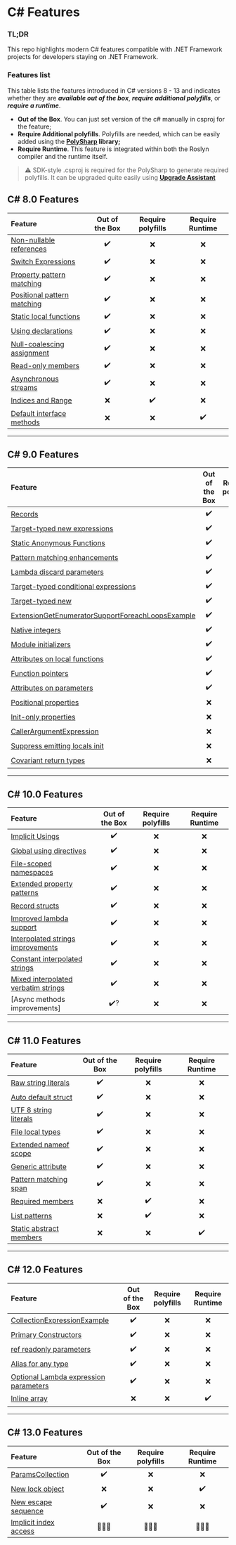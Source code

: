# C# Features

### TL;DR
This repo highlights modern C# features compatible with .NET Framework projects for developers staying on .NET Framework.


### Features list
This table lists the features introduced in C# versions 8 - 13 and indicates whether they are **_available out of the
box_**, **_require additional polyfills_**, or **_require a runtime_**.
- **Out of the Box**. You can just set version of the c# manually in csproj for the feature;
- **Require Additional polyfills**. Polyfills are needed, which can be easily added using the **[PolySharp](https://github.com/Sergio0694/PolySharp) library;**
- **Require Runtime**.  This feature is integrated within both the Roslyn compiler and the runtime itself.


>⚠️ SDK-style .csproj is required for the PolySharp to generate required polyfills. It can be upgraded quite easily using **[Upgrade Assistant](https://learn.microsoft.com/en-us/dotnet/core/porting/upgrade-assistant-overview)**




## C# 8.0 Features

| Feature                                                                                                        | Out of the Box | Require polyfills | Require Runtime |
|:---------------------------------------------------------------------------------------------------------------|:--------------:|:-----------------:|:---------------:|
| [Non-nullable references](./Polysharp.Playground.CSharp8.CompilerOnly/NullableExample.cs)                      |       ✔️       |         ❌         |        ❌        |
| [Switch Expressions](./Polysharp.Playground.CSharp8.CompilerOnly/SwitchExpressionsExample.cs)                  |       ✔️       |         ❌         |        ❌        |
| [Property pattern matching](./Polysharp.Playground.CSharp8.CompilerOnly/PropertyPatternMatchingExample.cs)     |       ✔️       |         ❌         |        ❌        |
| [Positional pattern matching](./Polysharp.Playground.CSharp8.CompilerOnly/PositionalPatternMatchingExample.cs) |       ✔️       |         ❌         |        ❌        |
| [Static local functions](./Polysharp.Playground.CSharp8.CompilerOnly/StaticLocalFunctionExample.cs)            |       ✔️       |         ❌         |        ❌        |
| [Using declarations](./Polysharp.Playground.CSharp8.CompilerOnly/UsingDeclarationExample.cs)                   |       ✔️       |         ❌         |        ❌        |
| [Null-coalescing assignment](./Polysharp.Playground.CSharp8.CompilerOnly/NullCoalescingAssignmentExample.cs)   |       ✔️       |         ❌         |        ❌        |
| [Read-only members](./Polysharp.Playground.CSharp8.CompilerOnly/ReadonlyMembersExample.cs)                     |       ✔️       |         ❌         |        ❌        |
| [Asynchronous streams](./Polysharp.Playground.CSharp8.CompilerOnly/AsyncStreamExample.cs)                    |       ✔️       |         ❌         |       ❌         |
| [Indices and Range](./Polysharp.Playground.CSharp8.RequirePolyfills/IndicesAndRangesExample.cs)                |       ❌        |        ✔️         |        ❌        |
| [Default interface methods](./Polysharp.Playground.CSharp8.RequireRuntime/DefaultInterfaceMethodsExample.cs)   |       ❌        |         ❌         |       ✔️        |

- - - 

## C# 9.0 Features

| Feature                                                                                                                                             | Out of the Box | Require polyfills | Require Runtime |
|:----------------------------------------------------------------------------------------------------------------------------------------------------|:--------------:|:-----------------:|:---------------:|
| [Records](./Polysharp.Playground.CSharp9.CompilerOnly/RecordsExample.cs)                                                                            |       ✔️       |         ❌         |        ❌        |
| [Target-typed new expressions](./Polysharp.Playground.CSharp9.CompilerOnly/TargetTypedNewExpressionExample.cs)                                      |       ✔️       |         ❌         |        ❌        |
| [Static Anonymous Functions](./Polysharp.Playground.CSharp9.CompilerOnly/StaticAnonymousFunctionsExample.cs)                                        |       ✔️       |         ❌         |        ❌        |
| [Pattern matching enhancements](./Polysharp.Playground.CSharp9.CompilerOnly/PatternMatchingEnhancements.cs)                                         |       ✔️       |         ❌         |        ❌        |
| [Lambda discard parameters](./Polysharp.Playground.CSharp9.CompilerOnly/LambdaDiscardParametersExample.cs)                                          |       ✔️       |         ❌         |        ❌        |
| [Target-typed conditional expressions](./Polysharp.Playground.CSharp9.CompilerOnly/TargetTypedConditionalExpressionsExample.cs)                     |       ✔️       |         ❌         |        ❌        |
| [Target-typed new](./Polysharp.Playground.CSharp9.CompilerOnly/TargetTypedNewExpressionExample.cs)                                                  |       ✔️       |         ❌         |        ❌        |
| [ExtensionGetEnumeratorSupportForeachLoopsExample](./Polysharp.Playground.CSharp9.CompilerOnly/ExtensionGetEnumeratorSupportForeachLoopsExample.cs) |       ✔️       |         ❌         |        ❌        |
| [Native integers](./Polysharp.Playground.CSharp9.CompilerOnly/PointersFeatures/NativeIntegersExample.cs)                                            |       ✔️       |         ❌         |        ❌        |
| [Module initializers](./Polysharp.Playground.CSharp9.RequirePolyfills/ModuleInitializerExample.cs)                                                  |       ✔️       |         ❌         |        ❌        |
| [Attributes on local functions](./Polysharp.Playground.CSharp9.CompilerOnly/AttributeOnLocalFunctionsExample.cs)                                    |       ✔️       |         ❌         |        ❌        |
| [Function pointers](./Polysharp.Playground.CSharp9.CompilerOnly/PointersFeatures/FunctionPointerExample.cs)                                         |       ✔️       |         ❌         |        ❌        |
| [Attributes on parameters](./Polysharp.Playground.CSharp8.CompilerOnly/AttributesOnParametersExample.cs)                                            |       ✔️       |         ❌         |        ❌        |
| [Positional properties](./Polysharp.Playground.CSharp9.RequirePolyfills/PositionalPropertiesExample.cs)                                             |       ❌        |        ✔️         |        ❌        |
| [Init-only properties](./Polysharp.Playground.CSharp9.RequirePolyfills/InitOnlySettersExample.cs)                                                   |       ❌        |        ✔️         |        ❌        |
| [CallerArgumentExpression](./Polysharp.Playground.CSharp9.RequirePolyfills/CallerArgumentExpressionExample.cs)                                      |       ❌        |        ✔️         |        ❌        |
| [Suppress emitting locals init](./Polysharp.Playground.CSharp9.RequirePolyfills/SuppressEmittingLocalInitExample.cs)                                |       ❌        |        ✔️         |        ❌        |
| [Covariant return types](./Polysharp.Playground.CSharp9.RequireRuntime/CovariantReturnTypesExample.cs)                                              |       ❌        |         ❌         |       ✔️        |

- - - 

## C# 10.0 Features

| Feature                                                                                                                       | Out of the Box | Require polyfills | Require Runtime |
|:------------------------------------------------------------------------------------------------------------------------------|:--------------:|:-----------------:|:---------------:|
| [Implicit Usings](./Polysharp.Playground.CSharp10.CompilerOnly/ImplicitUsingExample.cs)                                       |       ✔️       |         ❌         |        ❌        |
| [Global using directives](./Polysharp.Playground.CSharp10.CompilerOnly/GlobalUsingsExample.cs)                                |       ✔️       |         ❌         |        ❌        |
| [File-scoped namespaces](./Polysharp.Playground.CSharp10.CompilerOnly/FileScopedNamespaceExample.cs)                          |       ✔️       |         ❌         |        ❌        |
| [Extended property patterns](./Polysharp.Playground.CSharp10.CompilerOnly/ExtendedPropertyPatternsExample.cs)                 |       ✔️       |         ❌         |        ❌        |
| [Record structs](./Polysharp.Playground.CSharp10.CompilerOnly/RecordStructExample.cs)                                         |       ✔️       |         ❌         |        ❌        |
| [Improved lambda support](./Polysharp.Playground.CSharp10.CompilerOnly/LambdaSupportExample.cs)                               |       ✔️       |         ❌         |        ❌        |
| [Interpolated strings improvements](./Polysharp.Playground.CSharp10.CompilerOnly/InterpolatedStringImprovements.cs)           |       ✔️       |         ❌         |        ❌        |
| [Constant interpolated strings](./Polysharp.Playground.CSharp10.CompilerOnly/ConstantInterpolatedStringExample.cs)            |       ✔️       |         ❌         |        ❌        |
| [Mixed interpolated verbatim strings](./Polysharp.Playground.CSharp10.CompilerOnly/MixedInterpolatedVerbatimStringExample.cs) |       ✔️       |         ❌         |        ❌        |
| [Async methods improvements]                                                                                                  |      ✔️?       |         ❌         |        ❌        |

- - - 

## C# 11.0 Features

| Feature                                                                                                   | Out of the Box | Require polyfills | Require Runtime |
|:----------------------------------------------------------------------------------------------------------|:--------------:|:-----------------:|:---------------:|
| [Raw string literals](./Polysharp.Playground.CSharp11.CompilerOnly/RawStringLiteralsExample.cs)           |       ✔️       |         ❌         |        ❌        |
| [Auto default struct](./Polysharp.Playground.CSharp11.CompilerOnly/AutoDefaultStructExample.cs)           |       ✔️       |         ❌         |        ❌        |
| [UTF 8 string literals](./Polysharp.Playground.CSharp11.CompilerOnly/Utf8StringLiteralExample.cs)         |       ✔️       |         ❌         |        ❌        |
| [File local types](./Polysharp.Playground.CSharp11.CompilerOnly/FileLocalTypesExample.cs)                 |       ✔️       |         ❌         |        ❌        |
| [Extended nameof scope](./Polysharp.Playground.CSharp11.CompilerOnly/ExtendedNameofScopeExample.cs)       |       ✔️       |         ❌         |        ❌        |
| [Generic attribute](./Polysharp.Playground.CSharp11.CompilerOnly/GenericAttributeExample.cs)              |       ✔️       |         ❌         |        ❌        |
| [Pattern matching span](./Polysharp.Playground.CSharp11.CompilerOnly/PatternMatchingSpanExample.cs)       |       ✔️       |         ❌         |        ❌        |
| [Required members](./Polysharp.Playground.CSharp11.RequirePolyfills/RequiredMembersExample.cs)            |       ❌        |        ✔️         |        ❌        |
| [List patterns](./Polysharp.Playground.CSharp11.RequirePolyfills/ListPatternsExample.cs)                  |       ❌        |        ✔️         |        ❌        |
| [Static abstract members](./Polysharp.Playground.CSharp11.RequireRuntime/StaticAbstractMembersExample.cs) |       ❌        |         ❌         |       ✔️        |

- - -

## C# 12.0 Features

| Feature                                                                                                                            | Out of the Box | Require polyfills | Require Runtime |
|:-----------------------------------------------------------------------------------------------------------------------------------|:--------------:|:-----------------:|:---------------:|
| [CollectionExpressionExample](./Polysharp.Playground.CSharp12.CompilerOnly/CollectionExpressionExample.cs)                         |       ✔️       |         ❌         |        ❌        |
| [Primary Constructors](./Polysharp.Playground.CSharp12.CompilerOnly/PrimaryConstructorsExample.cs)                                 |       ✔️       |         ❌         |        ❌        |
| [ref readonly parameters](./Polysharp.Playground.CSharp12.CompilerOnly/RefReadonlyParameterExample.cs)                             |       ✔️       |         ❌         |        ❌        |
| [Alias for any type](./Polysharp.Playground.CSharp12.CompilerOnly/AliasAnyTypeExample.cs)                                          |       ✔️       |         ❌         |        ❌        |
| [Optional Lambda expression parameters](./Polysharp.Playground.CSharp12.CompilerOnly/OptionalLambdaExpressionParametersExample.cs) |       ✔️       |         ❌         |        ❌        |
| [Inline array](./Polysharp.Playground.CSharp12.RequireRuntime/InlineArraysExample.cs)                                              |       ❌        |         ❌         |       ✔️        |


- - -

## C# 13.0 Features

| Feature                                                                                             | Out of the Box | Require polyfills | Require Runtime |
|:----------------------------------------------------------------------------------------------------|:--------------:|:-----------------:|:---------------:|
| [ParamsCollection](./Polysharp.Playground.CSharp13.CompilerOnly/ParamsCollection)                   |       ✔️       |         ❌         |        ❌        |
| [New lock object](./Polysharp.Playground.CSharp13.RequireRuntime/NewLockObject)                     |       ❌       |         ❌        |        ✔️        |
| [New escape sequence](./Polysharp.Playground.CSharp13.CompilerOnly/NewEscapeCharacter)              |       ✔️️       |         ❌        |        ❌        |
| [Implicit index access](./Polysharp.Playground.CSharp13.RequireRuntime/ImplicitIndexAccess)    |       🏃‍♀️‍➡️       |         🏃‍♀️‍➡️         |        🏃‍♀️‍➡️        |